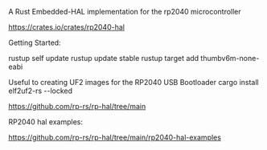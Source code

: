 
A Rust Embedded-HAL implementation for the rp2040 microcontroller

https://crates.io/crates/rp2040-hal



Getting Started:

rustup self update
rustup update stable
rustup target add thumbv6m-none-eabi

Useful to creating UF2 images for the RP2040 USB Bootloader
cargo install elf2uf2-rs --locked

https://github.com/rp-rs/rp-hal/tree/main



RP2040 hal examples: 

https://github.com/rp-rs/rp-hal/tree/main/rp2040-hal-examples
